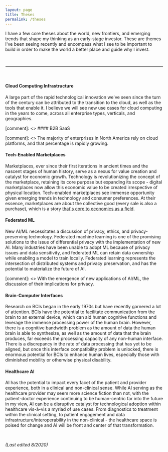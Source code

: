 ```yaml
---
layout: page
title: Theses
permalink: /theses
---
```



I have a few core theses about the world, new frontiers, and emerging trends that shape my thinking as an early-stage investor. These are themes I've been seeing recently and encompass what I see to be important to build in order to make the world a better place and guide why I invest.

&nbsp;  

<hr style="border:1px solid #E8E8E8">

&nbsp;  

#### Cloud Computing Infrastructure

A large part of the rapid technological innovation we've seen since the turn of the century can be attributed to the transition to the cloud, as well as the tools that enable it. I believe we will see new use cases for cloud computing in the years to come, across all enterprise types, verticals, and geographies.

[comment]: <> #### B2B SaaS

[comment]: <> The majority of enterprises in North America rely on cloud platforms, and that percentage is rapidly growing.

#### Tech-Enabled Marketplaces

Marketplaces, ever since their first iterations in ancient times and the nascent stages of human history, serve as a nexus for value creation and catalyst for economic growth. Technology is revolutionizing the concept of the marketplace, retaining its core purpose but expanding its scope - digital marketplaces now allow this economic value to be created irrespective of physical location. Tech-enabled marketplaces see immense opportunity given emerging trends in technology and consumer preferences. At their essence, marketplaces are about the collective good (every sale is also a purchase), which is a story [that's core to economics as a field](https://twitter.com/AtifRMian/status/1366885906964185089).

#### Federated ML

New AI/ML necessitates a discussion of privacy, ethics, and privacy-preserving technology. Federated machine learning is one of the promising solutions to the issue of differential privacy with the implementation of new AI. Many industries have been unable to adopt ML because of privacy issues and data sensitivity, and federated ML can retain data ownership while enabling a model to train locally. Federated learning represents the intersection of distributed systems and privacy preservation, and has the potential to materialize the future of AI.

[comment]: <> With the emergence of new applications of AI/ML, the discussion of their implications for privacy.

#### Brain-Computer Interfaces

Research on BCIs began in the early 1970s but have recently garnered a lot of attention. BCIs have the potential to facilitate communication from the brain to an external device, which can aid human cognitive functions and leverage the immense processing power of the human brain. However, there is a cognitive bandwidth problem as the amount of data the human brain is able to synthesize, as well as the amount of data that the brain produces, far exceeds the processing capacity of any non-human interface. There is a discrepancy in the rate of data processing that has yet to be aligned, but once this interface compatibility problem is unlocked, there is enormous potential for BCIs to enhance human lives, especially those with diminished mobility or otherwise physical disability.

#### Healthcare AI

AI has the potential to impact every facet of the patient and provider experience, both in a clinical and non-clinical sense. While AI serving as the healthcare provider may seem more science fiction than not, with the patient-doctor experience continuing to be human-centric far into the future in my view, AI can be a disruptive catalyst for technological adoption within healthcare vis-à-vis a myriad of use cases. From diagnostics to treatment within the clinical setting, to patient engagement and data infrastructure/interoperability in the non-clinical - the healthcare space is poised for change and AI will be front and center of that transformation.

&nbsp;  

*(Last edited 8/2020)*
